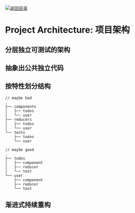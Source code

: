 [![返回目录](https://parg.co/UYp)](https://parg.co/Ubt) 
# Project Architecture: 项目架构

## 分层独立可测试的架构

## 抽象出公共独立代码

## 按特性划分结构
```
// maybe bad
.
├── components
│   ├── todos
│   └── user
├── reducers
│   ├── todos
│   └── user
└── tests
    ├── todos
    └── user

// maybe good
.
├── todos
│   ├── component
│   ├── reducer
│   └── test
└── user
    ├── component
    ├── reducer
    └── test
```

## 渐进式持续重构